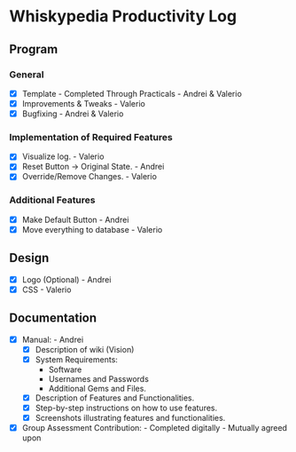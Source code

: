 # Whiskypedia Productivity Log


## Program

### General
- [x] Template - Completed Through Practicals - Andrei & Valerio
- [x] Improvements & Tweaks - Valerio
- [x] Bugfixing - Andrei & Valerio

### Implementation of Required Features
- [x] Visualize log. - Valerio
- [x] Reset Button -> Original State. - Andrei
- [x] Override/Remove Changes. - Valerio

### Additional Features
- [x] Make Default Button - Andrei
- [x] Move everything to database - Valerio

## Design
- [x] Logo (Optional) - Andrei
- [x] CSS - Valerio

## Documentation
- [x] Manual: - Andrei
	- [x] Description of wiki (Vision)
	- [x] System Requirements:
		- Software
		- Usernames and Passwords
		- Additional Gems and Files.
	- [x] Description of Features and Functionalities.
	- [x] Step-by-step instructions on how to use features.
	- [x] Screenshots illustrating features and functionalities.
	
- [x] Group Assessment Contribution:
		- Completed digitally
		- Mutually agreed upon